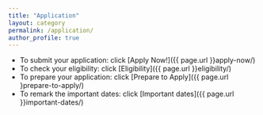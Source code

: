 ```yaml
---
title: "Application"
layout: category
permalink: /application/
author_profile: true
---
```


- To submit your application: click [Apply Now!]({{ page.url }}apply-now/)
- To check your eligibility: click [Eligibility]({{ page.url }}eligibility/)
- To prepare your application: click [Prepare to Apply]({{ page.url }prepare-to-apply/)
- To remark the important dates: click [Important dates]({{ page.url }}important-dates/)